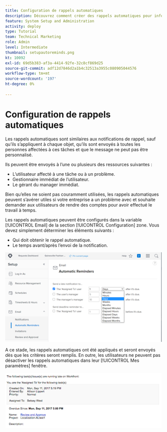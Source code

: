 ```yaml
---
title: Configuration de rappels automatiques
description: Découvrez comment créer des rappels automatiques pour informer les utilisateurs que les dates d’achèvement prévues pour l’affectation de travail approchent ou sont dépassées.
feature: System Setup and Administration
activity: deploy
type: Tutorial
team: Technical Marketing
role: Admin
level: Intermediate
thumbnail: setupautoreminds.png
kt: 10092
exl-id: 69d5b383-af3a-4414-92fe-32c8cf869d25
source-git-commit: adf12d7846d2a1b4c32513a3955c080905044576
workflow-type: tm+mt
source-wordcount: '197'
ht-degree: 0%

---
```


<!---
this has the same content as the system administrator notification setup and mangement section of the email and inapp notificiations learning path
--->

# Configuration de rappels automatiques

Les rappels automatiques sont similaires aux notifications de rappel, sauf qu’ils s’appliquent à chaque objet, qu’ils sont envoyés à toutes les personnes affectées à ces tâches et que le message ne peut pas être personnalisé.

Ils peuvent être envoyés à l’une ou plusieurs des ressources suivantes :

* L’utilisateur affecté à une tâche ou à un problème.
* Gestionnaire immédiat de l’utilisateur.
* Le gérant du manager immédiat.

Bien qu’elles ne soient pas couramment utilisées, les rappels automatiques peuvent s’avérer utiles si votre entreprise a un problème avec et souhaite demander aux utilisateurs de rendre des comptes pour avoir effectué le travail à temps.

Les rappels automatiques peuvent être configurés dans la variable [!UICONTROL Email] de la section [!UICONTROL Configuration] zone. Vous devez simplement déterminer les éléments suivants :

* Qui doit obtenir le rappel automatique.
* Le temps avant/après l’envoi de la notification.

![[!UICONTROL Reminders automatiques] fenêtre [!UICONTROL Configuration]](assets/admin-fund-automatic-reminders-1.png)

A ce stade, les rappels automatiques ont été appliqués et seront envoyés dès que les critères seront remplis. En outre, les utilisateurs ne peuvent pas désactiver les rappels automatiques dans leur [!UICONTROL Mes paramètres] fenêtre.

![[!UICONTROL Reminder automatique] message électronique](assets/admin-fund-automatic-reminders-2.png)
